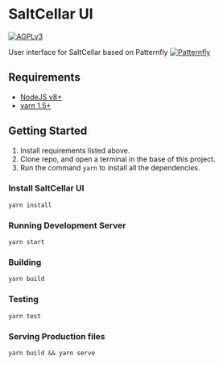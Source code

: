 # SaltCellar UI 

[![AGPLv3][license-badge]][license]

User interface for SaltCellar based on Patternfly [![Patternfly][pf-logo]][patternfly]

## Requirements
* [NodeJS v8+][nodejs]
* [yarn 1.5+][yarn]

## Getting Started
1. Install requirements listed above.
2. Clone repo, and open a terminal in the base of this project.
3. Run the command `yarn` to install all the dependencies.

### Install SaltCellar UI
```
yarn install
```

### Running Development Server
```
yarn start
```

### Building
```
yarn build
```

### Testing
```
yarn test
```

### Serving Production files
```
yarn build && yarn serve
```


[pf-logo]: https://www.patternfly.org/assets/img/logo.svg
[patternfly]: https://www.patternfly.org/
[yarn]: https://yarnpkg.com/en/
[nodejs]: https://nodejs.org/en/
[license-badge]: 	https://img.shields.io/github/license/SaltCellar/UI.svg?longCache=true&style=for-the-badge
[license]: https://github.com/SaltCellar/UI/blob/master/LICENSE
